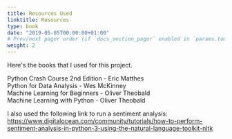 ```yaml
---
title: Resources Used
linktitle: Resources
type: book
date: "2019-05-05T00:00:00+01:00"
# Prev/next pager order (if `docs_section_pager` enabled in `params.toml`)
weight: 2
---
```


Here's the books that I used for this project. 



Python Crash Course 2nd Edition - Eric Matthes   
Python for Data Analysis - Wes McKinney   
Machine Learning for Beginners - Oliver Theobald   
Machine Learning with Python - Oliver Theobald   


I also used the following link to run a sentiment analysis: https://www.digitalocean.com/community/tutorials/how-to-perform-sentiment-analysis-in-python-3-using-the-natural-language-toolkit-nltk


